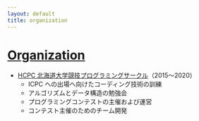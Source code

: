 ```yaml
---
layout: default
title: organization
---
```


# [Organization](/)
- [HCPC 北海道大学競技プログラミングサークル](https://hcpc-hokudai.github.io/)（2015〜2020）
    - ICPC への出場へ向けたコーディング技術の訓練
    - アルゴリズムとデータ構造の勉強会
    - プログラミングコンテストの主催および運営
    - コンテスト主催のためのチーム開発
